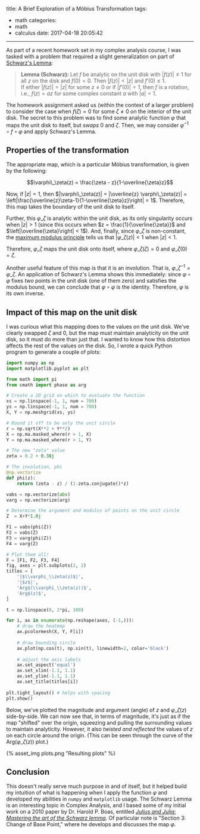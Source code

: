 title: A Brief Exploration of a Möbius Transformation
tags:
  - math
categories:
  - math 
  - calculus
date: 2017-04-18 20:05:42
---


As part of a recent homework set in my complex analysis course, I was tasked with a problem that required a slight generalization on part of [Schwarz's Lemma][schwarz]:

> **Lemma (Schwarz):** Let $f$ be analytic on the unit disk with $|f(z)| \leq 1$ for all $z$ on the disk and $f(0) = 0$.  Then $|f(z)| < |z|$ and $f'(0)\leq 1$.  
> If either $|f(z)|=|z|$ for some $z\neq0$ or if $|f'(0)|=1$, then $f$ is a rotation, i.e., $f(z)=az$ for some complex constant $a$ with $|a|=1$. 

The homework assignment asked us (within the context of a larger problem) to consider the case when $f(\zeta) = 0$ for some $\zeta \neq 0$ on the interior of the unit disk.  The secret to this problem was to find some analytic function $\varphi$ that maps the unit disk to itself, but *swaps* $0$ and $\zeta$.  Then, we may consider $\varphi^{-1}\circ f\circ \varphi$ and apply Schwarz's Lemma.

<!-- more -->

## Properties of the transformation

The appropriate map, which is a particular Möbius transformation, is given by the following:

$$\varphi\_\zeta(z) = \frac{\zeta - z}{1-\overline{\zeta}z}$$

Now, if $|z| = 1$, then $|\varphi\_\zeta(z)| = |\overline{z} \varphi\_\zeta(z)| = \left|\frac{\overline{z}\zeta-1}{1-\overline{\zeta}z}\right| = 1$.  Therefore, this map takes the boundary of the unit disk to itself.

Further, this $\varphi\_\zeta$ is analytic within the unit disk, as its only singularity occurs when $|z| > 1$ (since this occurs when $z = \frac{1}{\overline{\zeta}}$ and $\left|\overline{\zeta}\right| < 1$).  And, finally, since $\varphi\_\zeta$ is non-constant, the [maximum modulus principle][maxmod] tells us that $|\varphi\_\zeta(z)| < 1$ when $|z| < 1$.  

Therefore, $\varphi\_\zeta$ maps the unit disk onto itself, where $\varphi\_\zeta(\zeta) = 0$ and $\varphi\_\zeta(0) = \zeta$.

Another useful feature of this map is that it is an involution.   That is, $\varphi\_\zeta^{-1} = \varphi\_\zeta$.  An application of Schwarz's Lemma shows this immediately: since $\varphi\circ\varphi$ fixes *two* points in the unit disk (one of them zero) and satisfies the modulus bound, we can conclude that $\varphi\circ\varphi$ is the identity.  Therefore, $\varphi$ is its own inverse.

## Impact of this map on the unit disk
I was curious what this mapping does to the values on the unit disk.  We've clearly swapped $\zeta$ and $0$, but the map must maintain analyticity on the unit disk, so it must do more than just that.  I wanted to know how this distortion affects the rest of the values on the disk.  So, I wrote a quick Python program to generate a couple of plots:


```python
import numpy as np
import matplotlib.pyplot as plt

from math import pi
from cmath import phase as arg

# Create a 2D grid on which to evaluate the function
xs = np.linspace(-1, 1, num = 700)
ys = np.linspace(-1, 1, num = 700)
X, Y = np.meshgrid(xs, ys)

# Round it off to be only the unit circle
r = np.sqrt(X**2 + Y**2)
X = np.ma.masked_where(r > 1, X)
Y = np.ma.masked_where(r > 1, Y)

# The new "zeta" value
zeta = 0.2 + 0.38j

# The involution, phi
@np.vectorize
def phi(z):
    return (zeta - z) / (1-zeta.conjugate()*z)

vabs = np.vectorize(abs)
varg = np.vectorize(arg)

# Determine the argument and modulus of points on the unit circle
Z  = X+Y*1.0j

F1 = vabs(phi(Z))
F2 = vabs(Z)
F3 = varg(phi(Z))
F4 = varg(Z)

# Plot them all!
F = [F1, F2, F3, F4]
fig, axes = plt.subplots(2, 2)
titles = [
    '|$\\varphi_\\zeta(z)$|', 
    '|$z$|',
    'Arg$(\\varphi_\\zeta(z))$',
    'Arg$(z)$',
]

t = np.linspace(0, 2*pi, 100)

for i, ax in enumerate(np.reshape(axes, (-1,))):
    # draw the heatmap
    ax.pcolormesh(X, Y, F[i])
    
    # draw bounding circle
    ax.plot(np.cos(t), np.sin(t), linewidth=2, color='black')
    
    # adjust the axis labels
    ax.set_aspect('equal')
    ax.set_xlim(-1.1, 1.1)
    ax.set_ylim(-1.1, 1.1)
    ax.set_title(titles[i])
    
plt.tight_layout() # helps with spacing
plt.show()
```

Below, we've plotted the magnitude and argument (angle) of $z$ and $\varphi\_\zeta(z)$ side-by-side.  We can now see that, in terms of magnitude, it's just as if the map "shifted" over the origin, squeezing and pulling the surrounding values to maintain analyticity.  However, it also *twisted and reflected* the values of $z$ on each circle around the origin.  (This can be seen through the curve of the $\mathrm{Arg}(\varphi\_\zeta(z))$ plot.)

{% asset_img plots.png "Resulting plots" %}

## Conclusion

This doesn't really serve much purpose in and of itself, but it helped build my intuition of what is happening when I apply the function $\varphi$ and developed my abilities in `numpy` and `matplotlib` usage.  The Schwarz Lemma is an interesting topic in Complex Analysis, and I based some of my initial work on a 2010 paper by Dr. Harold P. Boas, entitled [*Julius and Julia: Mastering the art of the Schwarz lemma*][boas].  Of particular note is "Section 3: Change of Base Point," where he develops and discusses the map $\varphi$.

[schwarz]: http://mathworld.wolfram.com/SchwarzsLemma.html
[maxmod]: http://mathworld.wolfram.com/MaximumModulusPrinciple.html
[boas]: https://arxiv.org/abs/1001.0559
